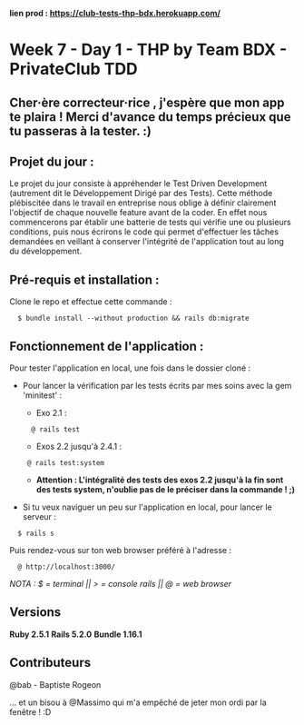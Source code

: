 **lien prod : https://club-tests-thp-bdx.herokuapp.com/**

# Week 7 - Day 1 - THP by Team BDX - PrivateClub TDD


## Cher·ère correcteur·rice , j'espère que mon app te plaira ! Merci d'avance du temps précieux que tu passeras à la tester. :)


## Projet du jour :

Le projet du jour consiste à appréhender le Test Driven Development (autrement dit le Développement Dirigé par des Tests). Cette méthode plébiscitée dans le travail en entreprise nous oblige à définir clairement l'objectif de chaque nouvelle feature avant de la coder. En effet nous commencerons par établir une batterie de tests qui vérifie une ou plusieurs conditions, puis nous écrirons le code qui permet d'effectuer les tâches demandées en veillant à conserver l'intégrité de l'application tout au long du développement.


## Pré-requis et installation :

Clone le repo et effectue cette commande :

```
  $ bundle install --without production && rails db:migrate
```


## Fonctionnement de l'application :

Pour tester l'application en local, une fois dans le dossier cloné :

  - Pour lancer la vérification par les tests écrits par mes soins avec la gem 'minitest' :
  
      +  Exo 2.1 : 
      ```
        @ rails test
      ```
      +  Exos 2.2 jusqu'à 2.4.1 :
      ```
       @ rails test:system
      ```
       * **Attention : L'intégralité des tests des exos 2.2 jusqu'à la fin sont des tests system, n'oublie pas de le préciser dans la commande ! ;)**

  - Si tu veux naviguer un peu sur l'application en local, pour lancer le serveur :
```
  $ rails s
```
   Puis rendez-vous sur ton web browser préféré à l'adresse :
```
  @ http://localhost:3000/
```

*NOTA : $ = terminal || > = console rails || @ = web browser*

## Versions

**Ruby 2.5.1**
**Rails 5.2.0**
**Bundle 1.16.1**

## Contributeurs

@bab - Baptiste Rogeon

... et un bisou à @Massimo qui m'a empêché de jeter mon ordi par la fenêtre ! :D
